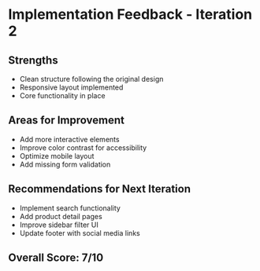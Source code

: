 # Implementation Feedback - Iteration 2

## Strengths
- Clean structure following the original design
- Responsive layout implemented
- Core functionality in place

## Areas for Improvement
- Add more interactive elements
- Improve color contrast for accessibility
- Optimize mobile layout
- Add missing form validation

## Recommendations for Next Iteration
- Implement search functionality
- Add product detail pages
- Improve sidebar filter UI
- Update footer with social media links

## Overall Score: 7/10
